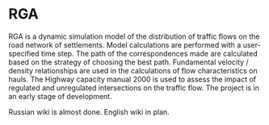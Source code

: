 # RGA
RGA is a dynamic simulation model of the distribution of traffic flows on the road network of settlements. Model calculations are performed with a user-specified time step. The path of the correspondences made are calculated based on the strategy of choosing the best path. Fundamental velocity / density relationships are used in the calculations of flow characteristics on hauls. The Highway capacity manual 2000 is used to assess the impact of regulated and unregulated intersections on the traffic flow. The project is in an early stage of development.

Russian wiki is almost done.
English wiki in plan.
